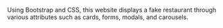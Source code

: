 Using Bootstrap and CSS, this website displays a fake restaurant through various attributes such as cards, forms, modals, and carousels.
